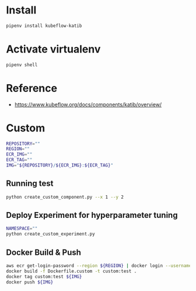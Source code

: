 # Install
```bash
pipenv install kubeflow-katib
```

# Activate virtualenv
```bash
pipenv shell
```

# Reference
- https://www.kubeflow.org/docs/components/katib/overview/

# Custom
```bash
REPOSITORY=""
REGION=""
ECR_IMG=""
ECR_TAG=""
IMG="${REPOSITORY}/${ECR_IMG}:${ECR_TAG}"
```

## Running test
```bash
python create_custom_component.py --x 1 --y 2
```

## Deploy Experiment for hyperparameter tuning
```bash
NAMESPACE=""
python create_custom_experiment.py
```

## Docker Build & Push
```bash
aws ecr get-login-password --region ${REGION} | docker login --username AWS --password-stdin ${REPOSITORY}
docker build -f Dockerfile.custom -t custom:test .
docker tag custom:test ${IMG}
docker push ${IMG}
```
